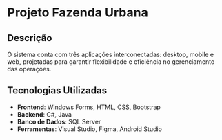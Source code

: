 # Projeto Fazenda Urbana

## Descrição

O sistema conta com três aplicações interconectadas: desktop, mobile e web, projetadas para garantir flexibilidade e eficiência no gerenciamento das operações.

## Tecnologias Utilizadas

- **Frontend**: Windows Forms, HTML, CSS, Bootstrap
- **Backend**: C#, Java
- **Banco de Dados**: SQL Server
- **Ferramentas**: Visual Studio, Figma, Android Studio
